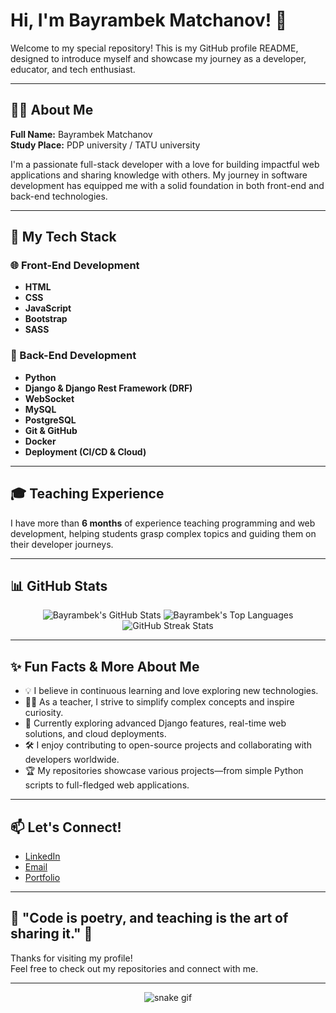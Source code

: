 # Hi, I'm Bayrambek Matchanov! 👋

Welcome to my special repository! This is my GitHub profile README, designed to introduce myself and showcase my journey as a developer, educator, and tech enthusiast.

---

## 👨‍💻 About Me

**Full Name:** Bayrambek Matchanov  
**Study Place:** PDP university / TATU university

I'm a passionate full-stack developer with a love for building impactful web applications and sharing knowledge with others. My journey in software development has equipped me with a solid foundation in both front-end and back-end technologies.

---

## 🚀 My Tech Stack

### 🌐 Front-End Development
- **HTML**  
- **CSS**  
- **JavaScript**  
- **Bootstrap**  
- **SASS**

### 💾 Back-End Development
- **Python**
- **Django & Django Rest Framework (DRF)**
- **WebSocket**
- **MySQL**
- **PostgreSQL**
- **Git & GitHub**
- **Docker**
- **Deployment (CI/CD & Cloud)**

---

## 🎓 Teaching Experience

I have more than **6 months** of experience teaching programming and web development, helping students grasp complex topics and guiding them on their developer journeys.

---

## 📊 GitHub Stats

<p align="center">
  <img src="https://github-readme-stats.vercel.app/api?username=Bayrambek770&show_icons=true&theme=radical" alt="Bayrambek's GitHub Stats" />
  <img src="https://github-readme-stats.vercel.app/api/top-langs/?username=Bayrambek770&layout=compact&theme=radical" alt="Bayrambek's Top Languages" />
  <img src="https://streak-stats.demolab.com?user=Bayrambek770&theme=radical" alt="GitHub Streak Stats" />
</p>

---

## ✨ Fun Facts & More About Me

- 💡 I believe in continuous learning and love exploring new technologies.
- 👨‍🏫 As a teacher, I strive to simplify complex concepts and inspire curiosity.
- 🌱 Currently exploring advanced Django features, real-time web solutions, and cloud deployments.
- 🛠️ I enjoy contributing to open-source projects and collaborating with developers worldwide.
- 🏆 My repositories showcase various projects—from simple Python scripts to full-fledged web applications.

---

## 📫 Let's Connect!

- [LinkedIn](https://www.linkedin.com/in/your-linkedin-profile)
- [Email](mailto:your.email@example.com)
- [Portfolio](https://your-portfolio-link.com) <!-- Add your portfolio link if available -->

---

## 🌟 "Code is poetry, and teaching is the art of sharing it." 🌟

Thanks for visiting my profile!  
Feel free to check out my repositories and connect with me.

---

<p align="center">
  <img src="https://github.com/Bayrambek770/Bayrambek770/blob/output/github-contribution-grid-snake.svg" alt="snake gif" />
</p>
